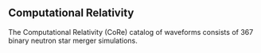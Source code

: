 ## Computational Relativity

The Computational Relativity (CoRe) catalog of waveforms consists of 367 binary neutron star merger simulations.